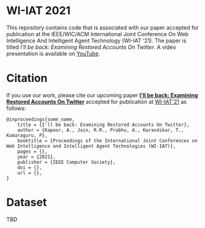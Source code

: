# WI-IAT 2021

This repository contains code that is associated with our paper accepted for publication at the IEEE/WIC/ACM International Joint Conference On Web Intelligence And Intelligent Agent Technology (WI-IAT '21). The paper is titled *I'll be back: Examining Restored Accounts On Twitter*. A video presentation is available on [YouTube]().

# Citation
If you use our work, please cite our upcoming paper [**I'll be back: Examining Restored Accounts On Twitter**](pdf_link) accepted for publication at [WI-IAT'21](https://www.wi-iat.com/wi-iat2021/index.html) as follows:

    @inproceedings{some_name,
        title = {I'll be back: Examining Restored Accounts On Twitter},
        author = {Kapoor, A., Jain, R.R., Prabhu, A., Karandikar, T., Kumaraguru, P},
        booktitle = {Proceedings of the International Joint Conferences on Web Intelligence and Intelligent Agent Technologies (WI-IAT)},
        pages = {},
        year = {2021},
        publisher = {IEEE Computer Society},
        doi = {},
        url = {},
    }

# Dataset
TBD